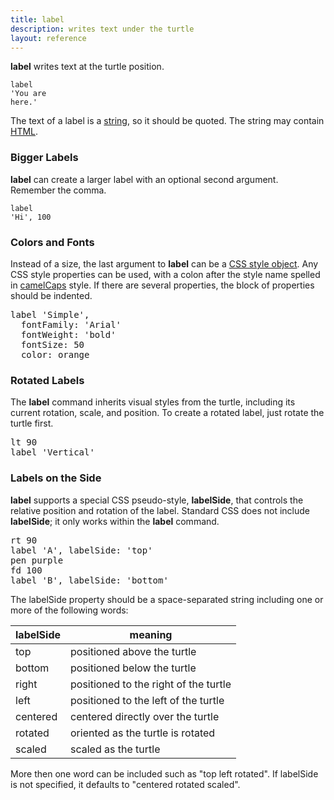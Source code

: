 ```yaml
---
title: label
description: writes text under the turtle
layout: reference
---
```


<b>label</b> writes text at the turtle position.

<code class="jumbo">label <span data-dfnup="quote">'</span><span data-dfn="text">You are here.</span><span data-dfnup="quote">'</span></code>

<script type="demo" height=99>
demo ->
  pause 1
  label "You are here.", fontFamily: 'serif'
  pause 1
  speed 0.2
  animate
    opacity: .3
</script>

The text of a label is a <a href="/coffeescript/strings.html">string</a>, so it should be
quoted.  The string may contain <a href="html.html">HTML</a>.

<h3>Bigger Labels</h3>

<b>label</b> can create a larger label with an optional second argument.
Remember the comma.

<code class="jumbo">label <span data-dfn="string">'Hi'</span><span data-note="comma">,</span>&nbsp;<span data-dfn="size">100</span></code>

<script type="demo" width=249>
demo ->
  pause 1
  label "Hi", fontFamily: 'serif', fontSize: 100
  pause 1
  plan ->
    p = new Pencil
    p.jumpto 70, 50
    p.pen black, .7
    p.moveto 75, 50
    p.moveto 75, -50
    p.moveto 70, -50
    p.pen null
    p.jumpto 90, 0
    p.rt 90
    p.label '100 pixels'
    remove p
  speed 0.2
  animate
    opacity: .3
</script>

<h3>Colors and Fonts</h3>

Instead of a size, the last argument to <b>label</b> can be a
<a href="css.html">CSS style object</a>.  Any CSS style properties
can be used, with a colon after the style name spelled in
<a href="camel.html">camelCaps</a> style.  If there are several
properties, the block of properties should be indented.

<pre class="jumbo">label <span data-dfnup="first argument">'Simple'</span>,
<span data-dfnright="css style object">  fontFamily: 'Arial'
  fontWeight: 'bold'
  fontSize: 50
 <span data-note="indent"> </span><span data-dfn="property">color</span><span data-note="colon">:</span> <span data-dfn="value">orange</span></span>
</pre>

<script type="demo" width=249>
demo ->
  pause 1
  label "Simple", fontFamily: 'Arial', fontWeight: 'bold',
    color: orange, fontSize: 50
  pause 2
  plan ->
    p = new Pencil
    p.moveto 0, 30
    p.label 'Arial bold font'
    p.pause 1
    p.jumpto 75, 25
    p.pen black, .7
    p.moveto 80, 25
    p.moveto 80, -25
    p.moveto 75, -25
    p.pen null
    p.jumpto 90, 0
    p.rt 90
    p.label '50 pixels'
    p.turnto 0
    p.pause 1
    p.moveto 0, -35
    p.label 'orange color'
    sync p, turtle
    remove p
  speed 0.2
  animate
    opacity: .3
</script>

<h3>Rotated Labels</h3>

The <b>label</b> command inherits visual styles from the turtle,
including its current rotation, scale, and position.  To create a
rotated label, just rotate the turtle first.

<pre class="jumbo">
lt <span data-dfnup="degrees">90</span>
label <span data-dfn="no style given">'Vertical'</span>
</pre>

<script type="demo">
demo ->
  pause 1
  lt 90
  pause 1
  label "Vertical", fontFamily: 'serif'
  pause 1
  speed 0.2
  animate
    opacity: .3
</script>

<h3>Labels on the Side</h3>

<b>label</b> supports a special
CSS pseudo-style, <b>labelSide</b>, that controls the relative position
and rotation of the label.  Standard CSS does not include <b>labelSide</b>;
it only works within the <b>label</b> command.

<pre class="jumbo">
rt 90
label 'A', labelSide: '<span data-dfnup="above the turtle">top</span>'
pen purple
fd 100
label 'B', <span data-dfn="special property name">labelSide</span>: '<span data-dfn="below the turtle">bottom</span>'
</pre>

<script type="demo">
setup ->
  moveto -50, 0
demo ->
  pause 1
  rt 90
  pause 1
  label 'A', labelSide: 'top'
  pause 1
  pen purple
  fd 100
  pause 1
  label 'B', labelSide: 'bottom'
  pause 1
  speed 0.2
  animate
    opacity: .3
</script>

The labelSide property should be a space-separated string including one or
more of the following words:

| labelSide       | meaning                                  |
|-----------------|------------------------------------------|
| top             | positioned above the turtle              |
| bottom          | positioned below the turtle              |
| right           | positioned to the right of the turtle    |
| left            | positioned to the left of the turtle     |
| centered        | centered directly over the turtle        |
| rotated         | oriented as the turtle is rotated        |
| scaled          | scaled as the turtle                     |

More then one word can be included such as "top left rotated".
If labelSide is not specified, it defaults to "centered rotated scaled".
